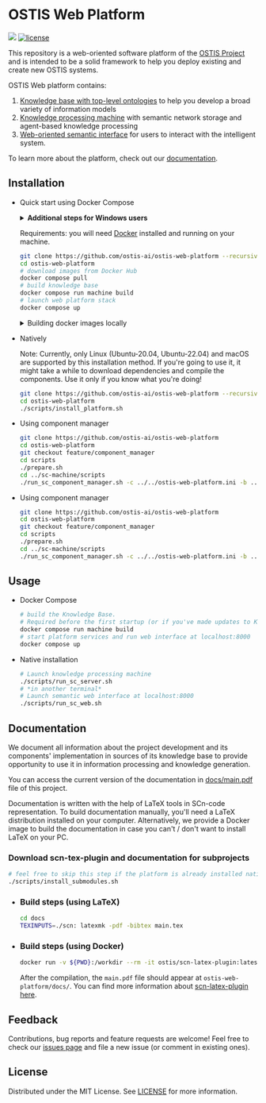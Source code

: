 # OSTIS Web Platform

<img src="https://github.com/ostis-ai/ostis-web-platform/actions/workflows/main.yml/badge.svg?branch=develop"> [![license](https://img.shields.io/badge/License-MIT-yellow.svg)](LICENSE)

This repository is a web-oriented software platform of the [OSTIS Project](https://github.com/ostis-ai/ostis-project) and is intended to be a solid framework to help you deploy existing and create new OSTIS systems.

OSTIS Web platform contains:

1. [Knowledge base with top-level ontologies](https://github.com/ostis-ai/ims.ostis.kb) to help you develop a broad variety of information models
2. [Knowledge processing machine](https://github.com/ostis-ai/sc-machine) with semantic network storage and agent-based knowledge processing
3. [Web-oriented semantic interface](https://github.com/ostis-ai/sc-web) for users to interact with the intelligent system.

To learn more about the platform, check out our [documentation](https://github.com/ostis-ai/ostis-web-platform/blob/develop/docs/main.pdf).

## Installation

- Quick start using Docker Compose

  <details>

  <summary><b>Additional steps for Windows users</b></summary>

  Make sure you are using UNIX line endings inside the repository and `longpaths` are enabled, otherwise you may face problems during build or installation process. Use the commands below to reconfigure Git on your machine:

    ```sh
    git config --global core.autocrlf input
    git config --global core.longpaths true
    ```

  </details>

  Requirements: you will need [Docker](https://docs.docker.com/get-docker/) installed and running on your machine.

  ```sh
  git clone https://github.com/ostis-ai/ostis-web-platform --recursive
  cd ostis-web-platform
  # download images from Docker Hub
  docker compose pull
  # build knowledge base
  docker compose run machine build
  # launch web platform stack
  docker compose up
  ```

   <details>
   <summary> Building docker images locally </summary>

  This may come in handy e.g. when you want to use a custom branch of the sc-machine or sc-web.

  ### Requirements:

  1. In case you're using Windows, set up git using the installation instructions above
  2. Enable Docker BuildKit. You can use `DOCKER_BUILDKIT=1` shell variable for this.

  ### Build process

  ```sh
  git clone https://github.com/ostis-ai/ostis-web-platform --recursive
  cd ostis-web-platform
  ./scripts/install_submodules.sh # download all submodules without compilation.
  docker compose build
  ```

   </details>

- Natively

  Note: Currently, only Linux (Ubuntu-20.04, Ubuntu-22.04) and macOS are supported by this installation method. If you're going to use it, it might take a while to download dependencies and compile the components. Use it only if you know what you're doing!

  ```sh
  git clone https://github.com/ostis-ai/ostis-web-platform --recursive
  cd ostis-web-platform
  ./scripts/install_platform.sh
  ```

- Using component manager

  ```sh
  git clone https://github.com/ostis-ai/ostis-web-platform
  cd ostis-web-platform
  git checkout feature/component_manager
  cd scripts
  ./prepare.sh
  cd ../sc-machine/scripts
  ./run_sc_component_manager.sh -c ../../ostis-web-platform.ini -b ../../repo.path
  ```

- Using component manager

  ```sh
  git clone https://github.com/ostis-ai/ostis-web-platform
  cd ostis-web-platform
  git checkout feature/component_manager
  cd scripts
  ./prepare.sh
  cd ../sc-machine/scripts
  ./run_sc_component_manager.sh -c ../../ostis-web-platform.ini -b ../../repo.path
  ```

## Usage

- Docker Compose

  ```sh
  # build the Knowledge Base.
  # Required before the first startup (or if you've made updates to KB sources)
  docker compose run machine build
  # start platform services and run web interface at localhost:8000
  docker compose up
  ```

- Native installation

  ```sh
  # Launch knowledge processing machine
  ./scripts/run_sc_server.sh
  # *in another terminal*
  # Launch semantic web interface at localhost:8000
  ./scripts/run_sc_web.sh
  ```

## Documentation

We document all information about the project development and its components' implementation in sources of its knowledge base
to provide opportunity to use it in information processing and knowledge generation.

You can access the current version of the documentation in [docs/main.pdf](docs/main.pdf) file of this project.

Documentation is written with
the help of LaTeX tools in SCn-code representation. To build documentation manually, you'll need a LaTeX distribution installed on your computer. Alternatively, we provide a Docker image to build the documentation in case you can't / don't want to install LaTeX on your PC.

### Download scn-tex-plugin and documentation for subprojects

```sh
# feel free to skip this step if the platform is already installed natively
./scripts/install_submodules.sh
```

- ### Build steps (using LaTeX)

  ```sh
  cd docs
  TEXINPUTS=./scn: latexmk -pdf -bibtex main.tex
  ```

- ### Build steps (using Docker)

  ```sh
  docker run -v ${PWD}:/workdir --rm -it ostis/scn-latex-plugin:latest "docs/main.tex"
  ```

  After the compilation, the `main.pdf` file should appear at `ostis-web-platform/docs/`. You can find more information about [scn-latex-plugin here](https://github.com/ostis-ai/scn-latex-plugin).

## Feedback

Contributions, bug reports and feature requests are welcome! Feel free to check our [issues page](https://github.com/ostis-ai/ostis-web-platform/issues) and file a new issue (or comment in existing ones).

## License

Distributed under the MIT License. See [LICENSE](LICENSE) for more information.
